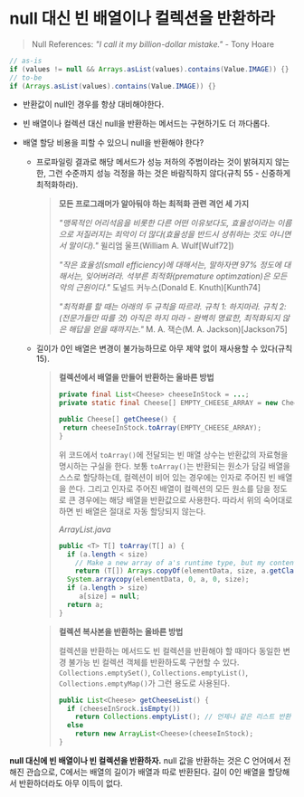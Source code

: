 # null 대신 빈 배열이나 컬렉션을 반환하라

> Null References:  *"I call it my billion-dollar mistake."* - Tony Hoare



```java
// as-is
if (values != null && Arrays.asList(values).contains(Value.IMAGE)) {}
// to-be
if (Arrays.asList(values).contains(Value.IMAGE)) {}
```

- 반환값이 null인 경우를 항상 대비해야한다.

- 빈 배열이나 컬렉션 대신 null을 반환하는 메서드는 구현하기도 더 까다롭다.

- 배열 할당 비용을 피할 수 있으니 null을 반환해야 한다?

  - 프로파일링 결과로 해당 메서드가 성능 저하의 주범이라는 것이 밝혀지지 않는 한, 그런 수준까지 성능 걱정을 하는 것은 바람직하지 않다(규칙 55 - 신중하게 최적화하라).

    > **모든 프로그래머가 알아둬야 하는 최적화 관련 격언 세 가지**
    >
    > *"맹목적인 어리석음을 비롯한 다른 어떤 이유보다도, 효율성이라는 이름으로 저질러지는 죄악이 더 많다(효율성을 반드시 성취하는 것도 아니면서 말이다)."*
    > 윌리엄 울프(William A. Wulf[Wulf72])
    >
    > *"작은 효율성(small efficiency)에 대해서는, 말하자면 97% 정도에 대해서는, 잊어버려라. 석부른 최적화(premature optimzation)은 모든 악의 근원이다."*
    > 도널드 커누스(Donald E. Knuth)[Kunth74]
    >
    > *"최적화를 할 때는 아래의 두 규칙을 따르라.*
    > *규칙 1: 하지마라.*
    > *규칙 2: (전문가들만 따를 것) 아직은 하지 마라 - 완벽히 명료한, 최적화되지 않은 해답을 얻을 때까지는."*
    > M. A. 잭슨(M. A. Jackson)[Jackson75]

  - 길이가 0인 배열은 변경이 불가능하므로 아무 제약 없이 재사용할 수 있다(규칙 15).

    >**컬렉션에서 배열을 만들어 반환하는 올바른 방법**
    >
    >```java
    >private final List<Cheese> cheeseInStock = ...;
    >private static final Cheese[] EMPTY_CHEESE_ARRAY = new Cheese[0];
    >
    >public Cheese[] getCheese() {
    >  return cheeseInStock.toArray(EMPTY_CHEESE_ARRAY);
    >}
    >```
    >
    >  위 코드에서 `toArray()`에 전달되는 빈 매열 상수는 반환값의 자료형을 명시하는 구실을 한다. 보통 `toArray()`는 반환되는 원소가 담길 배열을 스스로 할당하는데, 컬렉션이 비어 있는 경우에는 인자로 주어진 빈 배열을 쓴다. 그리고 인자로 주어진 배열이 컬렉션의 모든 원소를 담을 정도로 큰 경우에는 해당 배열을 반환값으로 사용한다. 따라서 위의 숙어대로 하면 빈 배열은 절대로 자동 할당되지 않는다.
    >
    >*ArrayList.java*
    >
    >```java
    >public <T> T[] toArray(T[] a) {
    >   if (a.length < size)
    >     // Make a new array of a's runtime type, but my contents:
    >     return (T[]) Arrays.copyOf(elementData, size, a.getClass());
    >   System.arraycopy(elementData, 0, a, 0, size);
    >   if (a.length > size)
    >	   a[size] = null;
    >   return a;
    >}
    >```

    > **컬렉션 복사본을 반환하는 올바른 방법**
    >
    >   컬렉션을 반환하는 메서드도 빈 컬렉션을 반환해야 할 때마다 동일한 변경 불가능 빈 컬렉션 객체를 반환하도록 구현할 수 있다. `Collections.emptySet()`, `Collections.emptyList()`, `Collections.emptyMap()`가 그런 용도로 사용된다.
    >
    > ```java
    > public List<Cheese> getCheeseList() {
    >   if (cheeseInSrock.isEmpty())
    >     return Collections.emptyList(); // 언제나 같은 리스트 반환
    >   else
    >     return new ArrayList<Cheese>(cheeseInStock);
    > }
    > ```



**null 대신에 빈 배열이나 빈 컬렉션을 반환하자.** null 값을 반환하는 것은 C 언어에서 전해진 관습으로, C에서는 배열의 길이가 배열과 따로 반환된다. 길이 0인 배열을 할당해서 반환하더라도 아무 이득이 없다.
